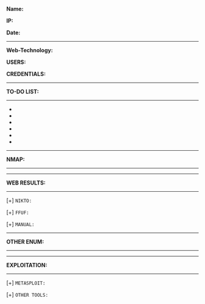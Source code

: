 **Name:**

**IP:**

**Date:** 

---
**Web-Technology:**

**USERS:**

**CREDENTIALS:**

---
**TO-DO LIST:**
___
* 
* 
* 
* 
* 
* 

---
**NMAP:**
___


---
**WEB RESULTS:**
___

[+] `NIKTO:` 


[+] `FFUF:`


[+] `MANUAL:`


---
**OTHER ENUM:**
___


---
**EXPLOITATION:**
___

[+] `METASPLOIT:` 


[+] `OTHER TOOLS:` 

